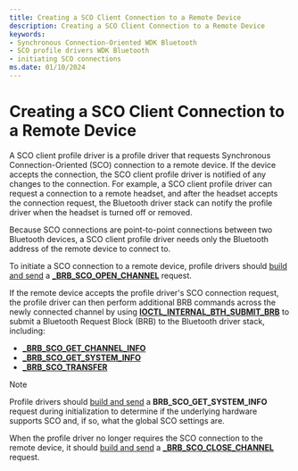 ```yaml
---
title: Creating a SCO Client Connection to a Remote Device
description: Creating a SCO Client Connection to a Remote Device
keywords:
- Synchronous Connection-Oriented WDK Bluetooth
- SCO profile drivers WDK Bluetooth
- initiating SCO connections
ms.date: 01/10/2024
---
```


# Creating a SCO Client Connection to a Remote Device

A SCO client profile driver is a profile driver that requests Synchronous Connection-Oriented (SCO) connection to a remote device. If the device accepts the connection, the SCO client profile driver is notified of any changes to the connection. For example, a SCO client profile driver can request a connection to a remote headset, and after the headset accepts the connection request, the Bluetooth driver stack can notify the profile driver when the headset is turned off or removed.

Because SCO connections are point-to-point connections between two Bluetooth devices, a SCO client profile driver needs only the Bluetooth address of the remote device to connect to.

To initiate a SCO connection to a remote device, profile drivers should [build and send](building-and-sending-a-brb.md) a **[_BRB_SCO_OPEN_CHANNEL](/windows-hardware/drivers/ddi/bthddi/ns-bthddi-_brb_sco_open_channel)** request.

If the remote device accepts the profile driver's SCO connection request, the profile driver can then perform additional BRB commands across the newly connected channel by using **[IOCTL_INTERNAL_BTH_SUBMIT_BRB](/windows-hardware/drivers/ddi/bthioctl/ni-bthioctl-ioctl_internal_bth_submit_brb)** to submit a Bluetooth Request Block (BRB) to the Bluetooth driver stack, including:

- **[_BRB_SCO_GET_CHANNEL_INFO](/windows-hardware/drivers/ddi/bthddi/ns-bthddi-_brb_sco_get_channel_info)**
- **[_BRB_SCO_GET_SYSTEM_INFO](/windows-hardware/drivers/ddi/bthddi/ns-bthddi-_brb_sco_get_system_info)**
- **[_BRB_SCO_TRANSFER](/windows-hardware/drivers/ddi/bthddi/ns-bthddi-_brb_sco_transfer)**

> [!NOTE]
> Profile drivers should [build and send](building-and-sending-a-brb.md) a **BRB_SCO_GET_SYSTEM_INFO** request during initialization to determine if the underlying hardware supports SCO and, if so, what the global SCO settings are.

When the profile driver no longer requires the SCO connection to the remote device, it should [build and send](building-and-sending-a-brb.md) a **[_BRB_SCO_CLOSE_CHANNEL](/windows-hardware/drivers/ddi/bthddi/ns-bthddi-_brb_sco_close_channel)** request.
